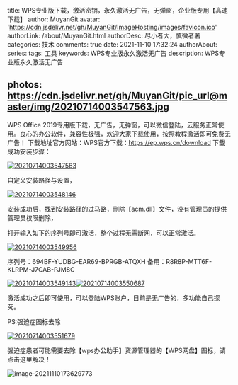 title: WPS专业版下载，激活密钥，永久激活无广告，无弹窗，企业版专用【高速下载】
author: MuyanGit
avatar: 'https://cdn.jsdelivr.net/gh/MuyanGit/ImageHosting/images/favicon.ico'
authorLink: /about/MuyanGit.html
authorDesc: 尽小者大，慎微者著
categories: 技术
comments: true
date: 2021-11-10 17:32:24
authorAbout:
series:
tags: 工具
keywords: WPS专业版永久激活无广告
description: WPS专业版永久激活无广告

photos: https://cdn.jsdelivr.net/gh/MuyanGit/pic_url@master/img/20210714003547563.jpg
---

WPS Office 2019专用版下载，无广告，无弹窗，可以微信登陆，云服务正常使用。良心的办公软件，兼容性极强，欢迎大家下载使用，按照教程激活即可免费无广告！
下载地址官方网站：WPS官方下载：https://ep.wps.cn/download
下载成功安装步骤：

[![20210714003547563](https://cdn.jsdelivr.net/gh/MuyanGit/pic_url@master/img/20210714003547563.jpg)](https://cdn.localhost.com.cn/xregcn/2021/07/20210713044803710.jpg)

自定义安装路径与设置，

[![20210714003548146](https://cdn.localhost.com.cn/xregcn/2021/07/20210714003548146.jpg)](https://cdn.localhost.com.cn/xregcn/2021/07/20210713044844482.jpg)

安装成功后，找到安装路径的过马路，删除【acm.dll】文件，没有管理员的提供管理员权限删除，

打开输入如下的序列号即可激活，整个过程无需断网，可以正常激活。

[![20210714003549956](https://cdn.jsdelivr.net/gh/MuyanGit/pic_url@master/img/20210714003549956.jpg)](https://cdn.localhost.com.cn/xregcn/2021/07/20210713045051212.jpg)

序列号：694BF-YUDBG-EAR69-BPRGB-ATQXH
备用：R8R8P-MTT6F-KLRPM-J7CAB-PJM8C

[![20210714003549143](https://cdn.localhost.com.cn/xregcn/2021/07/20210714003549143.jpg)](https://cdn.localhost.com.cn/xregcn/2021/07/20210713045124638.jpg)[![20210714003550687](https://cdn.localhost.com.cn/xregcn/2021/07/20210714003550687.jpg)](https://cdn.localhost.com.cn/xregcn/2021/07/20210713045126668.jpg)

激活成功之后即可使用，可以登陆WPS账户，目前是无广告的，多功能自己探究。

PS:强迫症图标去除

[![20210714003551679](https://cdn.localhost.com.cn/xregcn/2021/07/20210714003551679.jpg)](https://cdn.localhost.com.cn/xregcn/2021/07/20210713045515463.jpg)

强迫症患者可能需要去除【wps办公助手】资源管理器的【WPS网盘】图标，请点击这里解决！





![image-20211110173629773](https://cdn.jsdelivr.net/gh/MuyanGit/pic_url@master/img/image-20211110173629773.png)

